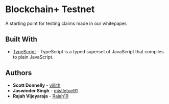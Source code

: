 # Blockchain+ Testnet

A starting point for testing claims made in our whitepaper.

## Built With

* [TypeScript](https://www.typescriptlang.org/) - TypeScript is a typed superset of JavaScript that compiles to plain JavaScript.

## Authors

* **Scott Donnelly** - [villith](https://github.com/villith)
* **Jaswinder Singh** - [mistletoe91](https://github.com/mistletoe91)
* **Rajah Vijeyaraja** - [Rajah19](https://github.com/Rajah19)
